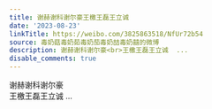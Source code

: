```yaml
---
title: 谢赫谢科谢尔豪王檄王磊王立诚
date: '2023-08-23'
linkTitle: https://weibo.com/3825863518/NfUr72b54
source: 毒奶菇毒奶茹毒奶茄毒奶喆毒奶囍的微博
description: 谢赫谢科谢尔豪<br>王檄王磊王立诚  ...
disable_comments: true
---
```

谢赫谢科谢尔豪<br>王檄王磊王立诚  ...